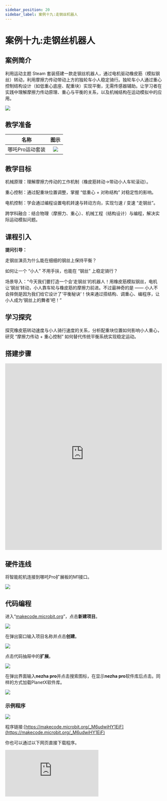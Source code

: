 ```yaml
---
sidebar_position: 20
sidebar_label: 案例十九:走钢丝机器人
---
```


# 案例十九:走钢丝机器人

## 案例简介

利用运动主题 Steam 套装搭建一款走钢丝机器人，通过电机驱动橡皮筋（模拟钢丝）转动，利用摩擦力传动带动上方的独轮车小人稳定骑行。独轮车小人通过重心控制结构设计（如低重心底座、配重块）实现平衡，无需传感器辅助。让学习者在实践中理解摩擦力传动原理、重心与平衡的关系，以及机械结构在运动模拟中的应用。

![](https://wiki-media-ef.oss-cn-hongkong.aliyuncs.com/docs/microbit/building-blocks/nezha-pro-sports-kit/images/nezha-pro-sports-kit-case-19-01.png)

## 教学准备

|     名称     |            图示            |
| :----------: | :--------------------------: |
|   哪吒Pro运动套装   |   ![](https://wiki-media-ef.oss-cn-hongkong.aliyuncs.com/docs/microbit/building-blocks/nezha-pro-sports-kit/images/nezha-pro-sports-kit-01.png)  |

## 教学目标

机械原理：理解摩擦力传动的工作机制（橡皮筋转动→带动小人车轮滚动）。​

重心控制：通过配重块位置调整，掌握 “低重心 + 对称结构” 对稳定性的影响。​

电机控制：学会通过编程设置电机转速与转动方向，实现匀速 / 变速 “走钢丝”。​

跨学科融合：结合物理（摩擦力、重心）、机械工程（结构设计）与编程，解决实际运动模拟问题。


## 课程引入

**提问引导：**

走钢丝演员为什么能在细细的钢丝上保持平衡？​

如何让一个 “小人” 不用手扶，也能在 “钢丝” 上稳定骑行？

场景导入：“今天我们要打造一个会‘走钢丝’的机器人！用橡皮筋模拟钢丝，电机让‘钢丝’转动，小人靠车轮与橡皮筋的摩擦力前进。不过最神奇的是 —— 小人不会摔倒是因为我们给它设计了‘平衡秘诀’！快来通过搭结构、调重心、编程序，让小人成为‘钢丝上的舞者’吧！”

## 学习探究

探究橡皮筋转动速度与小人骑行速度的关系，分析配重块位置如何影响小人重心，研究 “摩擦力传动 + 重心控制” 如何替代传统平衡系统实现稳定运动。

## 搭建步骤

<embed src="https://wiki-media-ef.oss-cn-hongkong.aliyuncs.com/docs/microbit/building-blocks/nezha-pro-sports-kit/files/%E8%B5%B0%E9%92%A2%E4%B8%9D%E6%9C%BA%E5%99%A8%E4%BA%BA.pdf" type="application/pdf" width="100%" height="600px" />


## 硬件连线

将智能舵机连接到哪吒Pro扩展板的M1接口。

![](https://wiki-media-ef.oss-cn-hongkong.aliyuncs.com/docs/microbit/building-blocks/nezha-pro-sports-kit/images/nezha-pro-sports-kit-case-17-02.png)

## 代码编程

进入“[makecode.microbit.org](https://makecode.microbit.org)”，点击**新建项目**。

![](https://wiki-media-ef.oss-cn-hongkong.aliyuncs.com/docs/microbit/building-blocks/microbit-space-science-kit/images/microbit-space-science-kit-case01-07.png)

在弹出窗口输入项目名称并点击**创建**。

![](https://wiki-media-ef.oss-cn-hongkong.aliyuncs.com/docs/microbit/building-blocks/microbit-space-science-kit/images/microbit-space-science-kit-case01-11.png)

点击代码抽屉中的**扩展**。

![](https://wiki-media-ef.oss-cn-hongkong.aliyuncs.com/docs/microbit/building-blocks/microbit-space-science-kit/images/microbit-space-science-kit-case01-09.png)

在弹出界面输入**nezha pro**并点击搜索图标，在显示**nezha pro**软件库后点击。同样的方式加载PlanetX软件库。

![](https://wiki-media-ef.oss-cn-hongkong.aliyuncs.com/docs/microbit/building-blocks/microbit-space-science-kit/images/microbit-space-science-kit-case01-10.png)



### 示例程序

![](https://wiki-media-ef.oss-cn-hongkong.aliyuncs.com/docs/microbit/building-blocks/nezha-pro-sports-kit/images/nezha-pro-sports-kit-case-19-04.png)

程序链接:[https://makecode.microbit.org/_M6udwiHY1EiF](https://makecode.microbit.org/_M6udwiHY1EiF)

你也可以通过以下网页直接下载程序。

<div
    style={{
        position: 'relative',
        paddingBottom: '60%',
        overflow: 'hidden',
    }}
>
    <iframe
        src="https://makecode.microbit.org/_M6udwiHY1EiF"
        frameborder="0"
        sandbox="allow-popups allow-forms allow-scripts allow-same-origin"
        style={{
            position: 'absolute',
            width: '100%',
            height: '100%',
        }}
    />
</div>

## 下载程序

使用 USB 线连接 PC 和 micro:bit V2。

![](https://wiki-media-ef.oss-cn-hongkong.aliyuncs.com/docs/microbit/building-blocks/microbit-space-science-kit/images/microbit-space-science-kit-manual03.gif)

连接成功后，电脑上会识别出一个名为 MICROBIT 的盘符。

![](https://wiki-media-ef.oss-cn-hongkong.aliyuncs.com/docs/microbit/building-blocks/microbit-space-science-kit/images/microbit-space-science-kit-manual06.png)

点击左下角的![](https://wiki-media-ef.oss-cn-hongkong.aliyuncs.com/docs/microbit/building-blocks/microbit-space-science-kit/images/microbit-space-science-kit-manual07.png)，选择**Connect Device**。

![](https://wiki-media-ef.oss-cn-hongkong.aliyuncs.com/docs/microbit/building-blocks/microbit-space-science-kit/images/microbit-space-science-kit-manual11.png)

点击![](https://wiki-media-ef.oss-cn-hongkong.aliyuncs.com/docs/microbit/building-blocks/microbit-space-science-kit/images/microbit-space-science-kit-manual08.png)。

![](https://wiki-media-ef.oss-cn-hongkong.aliyuncs.com/docs/microbit/building-blocks/microbit-space-science-kit/images/microbit-space-science-kit-manual12.png)

点击![](https://wiki-media-ef.oss-cn-hongkong.aliyuncs.com/docs/microbit/building-blocks/microbit-space-science-kit/images/microbit-space-science-kit-manual09.png)。

![](https://wiki-media-ef.oss-cn-hongkong.aliyuncs.com/docs/microbit/building-blocks/microbit-space-science-kit/images/microbit-space-science-kit-manual13.png)

在弹出窗口选择 **BBC micro:bit CMSIS-DAP**，然后选择**连接**，至此，我们的 micro:bit 就已经连接成功。

![](https://wiki-media-ef.oss-cn-hongkong.aliyuncs.com/docs/microbit/building-blocks/microbit-space-science-kit/images/microbit-space-science-kit-manual14.png)

点击**下载程序**

![](https://wiki-media-ef.oss-cn-hongkong.aliyuncs.com/docs/microbit/building-blocks/microbit-space-science-kit/images/microbit-space-science-kit-manual10.png)

## 案例演示

按下按键A，独轮车机器人开始骑行，按下按键B，独轮车机器人停止骑行。

![](https://wiki-media-ef.oss-cn-hongkong.aliyuncs.com/docs/microbit/building-blocks/nezha-pro-sports-kit/images/nezha-pro-sports-kit-case-19.gif)

## 总结分享



## 扩展知识​

**走钢丝的平衡科学​**

重心垂线法则：人体或物体的重心垂线必须落在支撑面（钢丝的投影线）内才能保持平衡。本案例中，小人通过配重块将重心固定在车轮正下方，支撑面虽窄但重心稳定。​

动态平衡 vs 静态平衡：真实走钢丝演员需通过身体微调维持动态平衡，而本案例通过静态重心设计简化问题，适合初学者理解平衡本质。​

**摩擦力传动的应用场景​**

优势：无需复杂齿轮啮合，通过弹性材料（橡皮筋）实现柔性传动，适合低速、轻载场景（如玩具、教学模型）。
​
局限性：摩擦力受张力、接触面粗糙度影响，高速时易打滑，需通过调整橡皮筋绷紧程度或轮面材质优化。​

**独轮车运动的重心控制技巧​**

真实骑行：独轮车骑手通过腰部扭转、腿部发力调整重心，而本案例的 “懒人平衡法”—— 直接将重心固定在支撑点正上方，是机械结构对人体运动的简化模拟。​

工程启示：在机器人设计中，低重心 + 对称结构是实现稳定运动的常用策略（如平衡车、机器人步行机）。
